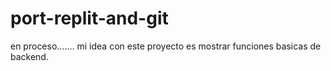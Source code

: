 # port-replit-and-git
en proceso.......
mi idea con este proyecto es mostrar funciones basicas de backend.
